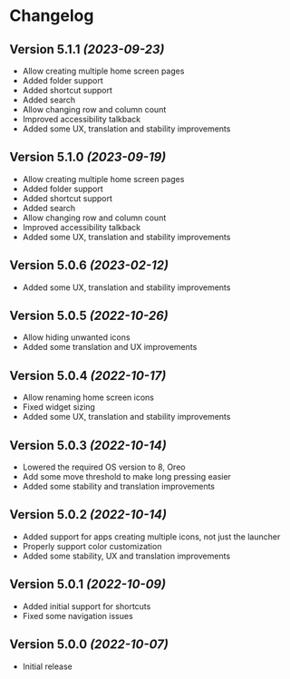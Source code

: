 Changelog
==========

Version 5.1.1 *(2023-09-23)*
----------------------------

 * Allow creating multiple home screen pages
 * Added folder support
 * Added shortcut support
 * Added search
 * Allow changing row and column count
 * Improved accessibility talkback
 * Added some UX, translation and stability improvements

Version 5.1.0 *(2023-09-19)*
----------------------------

 * Allow creating multiple home screen pages
 * Added folder support
 * Added shortcut support
 * Added search
 * Allow changing row and column count
 * Improved accessibility talkback
 * Added some UX, translation and stability improvements

Version 5.0.6 *(2023-02-12)*
----------------------------

 * Added some UX, translation and stability improvements

Version 5.0.5 *(2022-10-26)*
----------------------------

 * Allow hiding unwanted icons
 * Added some translation and UX improvements

Version 5.0.4 *(2022-10-17)*
----------------------------

 * Allow renaming home screen icons
 * Fixed widget sizing
 * Added some UX, translation and stability improvements

Version 5.0.3 *(2022-10-14)*
----------------------------

 * Lowered the required OS version to 8, Oreo
 * Add some move threshold to make long pressing easier
 * Added some stability and translation improvements

Version 5.0.2 *(2022-10-14)*
----------------------------

 * Added support for apps creating multiple icons, not just the launcher
 * Properly support color customization
 * Added some stability, UX and translation improvements

Version 5.0.1 *(2022-10-09)*
----------------------------

 * Added initial support for shortcuts
 * Fixed some navigation issues

Version 5.0.0 *(2022-10-07)*
----------------------------

 * Initial release
